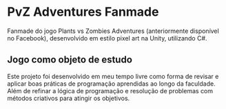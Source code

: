 # PvZ Adventures Fanmade

Fanmade do jogo Plants vs Zombies Adventures (anteriormente disponível no Facebook), desenvolvido em estilo pixel art na Unity, utilizando C#.

## Jogo como objeto de estudo

Este projeto foi desenvolvido em meu tempo livre como forma de revisar e aplicar boas práticas de programação aprendidas ao longo da faculdade. Além de refinar a lógica de programação e resolução de problemas com métodos criativos para atingir os objetivos. 




